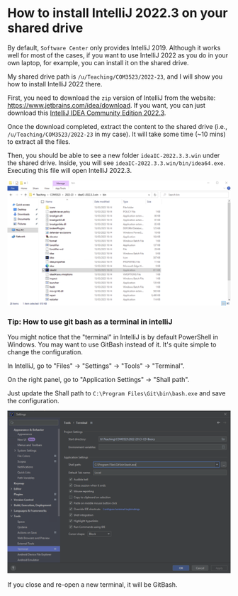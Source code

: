 # How to install IntelliJ 2022.3 on your shared drive

By default, `Software Center` only provides IntelliJ 2019.
Although it works well for most of the cases, if you want to use IntelliJ 2022
as you do in your own laptop, for example, you can install it on the shared drive.

My shared drive path is `/u/Teaching/COM3523/2022-23`, and I will show you how to install IntelliJ 2022 there.

First, you need to download the `zip` version of IntelliJ from the website: https://www.jetbrains.com/idea/download.
If you want, you can just download this [IntelliJ IDEA Community Edition 2022.3](https://github.com/JetBrains/intellij-community/archive/idea/223.8836.41.zip).

Once the download completed, extract the content to the shared drive (i.e., `/u/Teaching/COM3523/2022-23` in my case).
It will take some time (~10 mins) to extract all the files.

Then, you should be able to see a new folder `ideaIC-2022.3.3.win` under the shared drive.
Inside, you will see `ideaIC-2022.3.3.win/bin/idea64.exe`. Executing this file will open IntelliJ 2022.3.

![Git bash path setting](/resources/intellij2022-bin.png)

### Tip: How to use git bash as a terminal in intelliJ

You might notice that the "terminal" in IntelliJ is by default PowerShell in Windows.
You may want to use GitBash instead of it.
It's quite simple to change the configuration.

In IntelliJ, go to "Files" -> "Settings" -> "Tools" -> "Terminal".

On the right panel, go to "Application Settings" -> "Shall path".

Just update the Shall path to `C:\Program Files\Git\bin\bash.exe` and save the configuration.

![Git bash path setting](/resources/git-bash.png)

If you close and re-open a new terminal, it will be GitBash.
